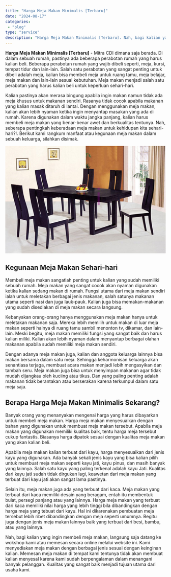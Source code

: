 ```yaml
---
title: "Harga Meja Makan Minimalis [Terbaru]"
date: "2024-08-17"
categories:
 - "blog"
type: "service"
description: "Harga Meja Makan Minimalis [Terbaru]. Nah, bagi kalian yang ingin membeli meja makan, langsung saja datang ke wokshop kami atau memesan secara online melalui..."
---
```


**Harga Meja Makan Minimalis \[Terbaru\]** - Mitra CDI dimana saja berada. Di dalam sebuah rumah, pastinya ada beberapa perabotan rumah yang harus kalian beli. Beberapa perabotan rumah yang wajib dibeli seperti, meja, kursi, tempat tidur dan lain-lain. Salah satu perabotan yang sangat penting untuk dibeli adalah meja, kalian bisa membeli meja untuk ruang tamu, meja belajar, meja makan dan lain-lain sesuai kebutuhan. Meja makan menjadi salah satu perabotan yang harus kalian beli untuk keperluan sehari-hari.

Kalian pastinya akan merasa bingung apabila ingin makan namun tidak ada meja khusus untuk makanan sendiri. Rasanya tidak cocok apabila makanan yang kalian masak ditaruh di lantai. Dengan menggunakan meja makan, kalian akan lebih nyaman ketika ingin menyantap masakan yang ada di rumah. Karena digunakan dalam waktu jangka panjang, kalian harus membeli meja makan yang benar-benar awet dan berkualitas tentunya. Nah, seberapa pentingkah keberadaan meja makan untuk kehidupan kita sehari-hari?!. Berikut kami rangkum manfaat atau kegunaan meja makan dalam sebuah keluarga, silahkan disimak.

![Harga Meja Makan Minimalis](/images/blog/meja-makan-minimalis.jpg)
## Kegunaan Meja Makan Sehari-hari

Membeli meja makan sangatlah penting untuk kalian yang sudah memiliki sebuah rumah. Meja makan yang sangat cocok akan nyaman digunakan ketika kalian sedang makan di rumah. Fungsi utama dari meja makan sendiri ialah untuk meletakan berbagai jenis makanan, salah satunya makanan utama seperti nasi dan juga lauk-pauk. Kalian juga bisa memakan-makanan yang sudah disediakan di meja makan secara langsung.

Kebanyakan orang-orang hanya menggunakan meja makan hanya untuk meletakan makanan saja. Mereka lebih memilih untuk makan di luar meja makan seperti halnya di ruang tamu sambil menonton tv, dikamar, dan lain-lain. Meski begitu, meja makan memiliki fungsi yang sangat baik dan harus kalian miliki. Kalian akan lebih nyaman dalam menyantap berbagai olahan makanan apabila sudah memiliki meja makan sendiri.

Dengan adanya meja makan juga, kalian dan anggota keluarga lainnya bisa makan bersama dalam satu meja. Sehingga keharmonisan keluarga akan senantiasa terjaga, membuat acara makan menjadi lebih mengasyikan dan tambah seru. Meja makan juga bisa untuk menyimpan makanan agar tidak mudah dijangkau oleh kuciing atau tikus. Dan yang paling penting adalah makanan tidak berantakan atau berserakan karena terkumpul dalam satu meja saja.

## Berapa Harga Meja Makan Minimalis Sekarang?

Banyak orang yang menanyakan mengenai harga yang harus dibayarkan untuk membeli meja makan. Harga meja makan menyesuaikan dengan bahan yang digunakan untuk membuat meja makan tersebut. Apabila meja makan yang digunakan memiliki kualitas baik, tentu harga meja tersebut cukup fantastis. Biasanya harga dipatok sesuai dengan kualitas meja makan yang akan kalian beli.

Apabila meja makan kalian terbuat dari kayu, harga menyesuaikan dari jenis kayu yang digunakan. Ada banyak sekali jenis kayu yang bisa kalian pilih untuk membuat meja makan seperti kayu jati, kayu pinus, dan masih banyak yang lainnya. Salah satu kayu yang paling terkenal adalah kayu Jati. Kualitas dari kayu jati sudah tidak dirgukan lagi, keawetan dari meja makan yang terbuat dari kayu jati akan sangat lama pastinya.

Selain itu, meja makan juga ada yang terbuat dari kaca. Meja makan yang terbuat dari kaca memiliki desain yang beragam, entah itu membentuk bulat, persegi panjang atau yang lainnya. Harga meja makan yang terbuat dari kaca memiliki nilai harga yang lebih tinggi bila dibandingkan dengan harga meja yang tebuat dari kayu. Hal ini dikarenakan pembuatan meja tersebut lebih ribet dibandingkan dengan meja seperti umumnya. Begitu juga dengan jenis meja makan lainnya baik yang terbuat dari besi, bambu, atau yang lainnya.

Nah, bagi kalian yang ingin membeli meja makan, langsung saja datang ke wokshop kami atau memesan secara online melalui website ini. Kami menyediakan meja makan dengan berbagai jenis sesuai dengan keinginan kalian. Memesan meja makan di tempat kami tentunya tidak akan membuat kalian menyesal karena kami sudah berpengalaman dalam menangani banyak pelanggan. Kualitas yang sangat baik menjadi tujuan utama dari usaha kami.

